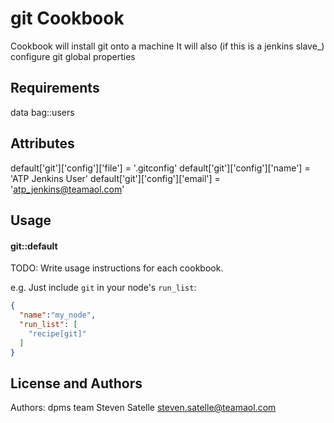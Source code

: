 git Cookbook
============
Cookbook will install git onto a machine
It will also (if this is a jenkins slave_) configure git global properties 


Requirements
------------
data bag::users


Attributes
----------
default['git']['config']['file'] = '.gitconfig' 
default['git']['config']['name'] = 'ATP Jenkins User'
default['git']['config']['email'] = 'atp_jenkins@teamaol.com'


Usage
-----
#### git::default
TODO: Write usage instructions for each cookbook.

e.g.
Just include `git` in your node's `run_list`:

```json
{
  "name":"my_node",
  "run_list": [
    "recipe[git]"
  ]
}
```


License and Authors
-------------------
Authors: 
dpms team
Steven Satelle steven.satelle@teamaol.com
